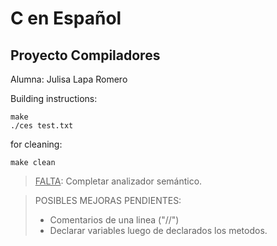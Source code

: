 # C en Español
## Proyecto Compiladores 

Alumna: Julisa Lapa Romero  

Building instructions:

```
make
./ces test.txt
```
for cleaning:
```
make clean
```

> <ins>FALTA</ins>: Completar analizador semántico.


> POSIBLES MEJORAS PENDIENTES:
> - Comentarios de una linea ("//")
> - Declarar variables luego de declarados los metodos.